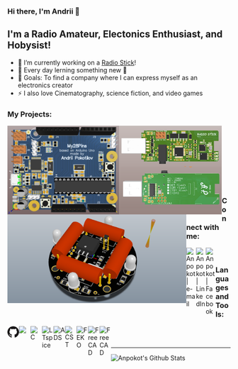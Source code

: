 ### Hi there, I'm Andrii 👋

## I'm a Radio Amateur, Electonics Enthusiast, and Hobysist!
- 🔭 I’m currently working on a [Radio Stick][usbstick]!
- 🌱 Every day lerning something new 🤣
- 🥅 Goals: To find a company where I can express myself as an electronics creator
- ⚡ I also love Cinematography, science fiction, and video games

### My Projects:

[<img align="left" alt="Anpokot | My28Pins" height="200px" src="https://github.com/Anpokot/My28Pins/raw/master/My28Pins3D.PNG" />][My28Pins]
[<img align="left" alt="Anpokot | USBStick" height="200px" src="https://github.com/Anpokot/USB-Wi-Fi-Radio/raw/master/board.png" />][usbstick]
[<img align="left" alt="Anpokot | Glitter" height="200px" src="https://github.com/Anpokot/RGB_Glitter_Lamp/raw/master/logo.PNG" />][Glitter] 

<br /> <br />
<br /> <br />
<br /> <br />
<br /> <br />


### Connect with me:

[<img align="left" alt="Anpokot | e-mail" width="22px" src="https://cdn.jsdelivr.net/npm/simple-icons@3.4.0/icons/mail-dot-ru.svg" />][email]
[<img align="left" alt="Anpokot | LinkedIn" width="22px" src="https://cdn.jsdelivr.net/npm/simple-icons@v3/icons/linkedin.svg" />][linkedin]
[<img align="left" alt="Anpokot | Facebook" width="22px" src="https://cdn.jsdelivr.net/npm/simple-icons@3.4.0/icons/facebook.svg" />][facebook]

<br />

### Languages and Tools:

[<img align="left" alt="GitHub" width="26px" src="https://raw.githubusercontent.com/github/explore/78df643247d429f6cc873026c0622819ad797942/topics/github/github.png" />][github]
[<img align="left" width="26px" src="https://cdn.jsdelivr.net/npm/simple-icons@3.4.0/icons/altiumdesigner.svg" />][github]
[<img align="left" alt="C" width="26px" src="https://cdn.jsdelivr.net/npm/simple-icons@3.4.0/icons/c.svg" />][github]
[<img align="left" alt="LTspice" width="26px" src="https://pbs.twimg.com/profile_images/839168408490913792/ukNPeWwa_400x400.jpg" />][github]
[<img align="left" alt="ADS" width="26px" src="https://www.softwares2u.com/wp-content/uploads/2018/09/Download-ADVANCED-DESIGN-SYSTEM-ADS-Free-latest-1.jpg" />][github]
[<img align="left" alt="CST" width="26px" src="https://downloadly.ir/wp-content/uploads/2019/12/CST-STUDIO-SUITE.png" />][github]
[<img align="left" alt="FEKO" width="26px" src="https://img.informer.com/icons/png/128/3499/3499617.png" />][github]
[<img align="left" alt="FreeCAD" width="26px" src="https://upload.wikimedia.org/wikipedia/commons/thumb/f/f7/FreeCAD-logo.svg/1024px-FreeCAD-logo.svg.png" />][github]
[<img align="left" alt="FreeCAD" width="26px" src="https://i0.pngocean.com/files/378/830/339/mathcad-logo-computer-software-computer-program-computer-icons-thanks-for-watching-thumb.jpg" />][github]

<br />
<br />

---

<img align="left" alt="Anpokot's Github Stats" src="https://github-readme-stats.vercel.app/api?username=Anpokot&show_icons=true&hide_border=true" />

[My28Pins]: https://github.com/Anpokot/My28Pins
[Glitter]: https://github.com/Anpokot/RGB_Glitter_Lamp
[usbstick]: https://github.com/Anpokot/USB-Wi-Fi-Radio
[github]: https://github.com/Anpokot
[linkedin]: https://www.linkedin.com/in/andrii-pokotilov
[facebook]: https://www.facebook.com/anpokot
[email]: mailto:anpokot@ukr.net
